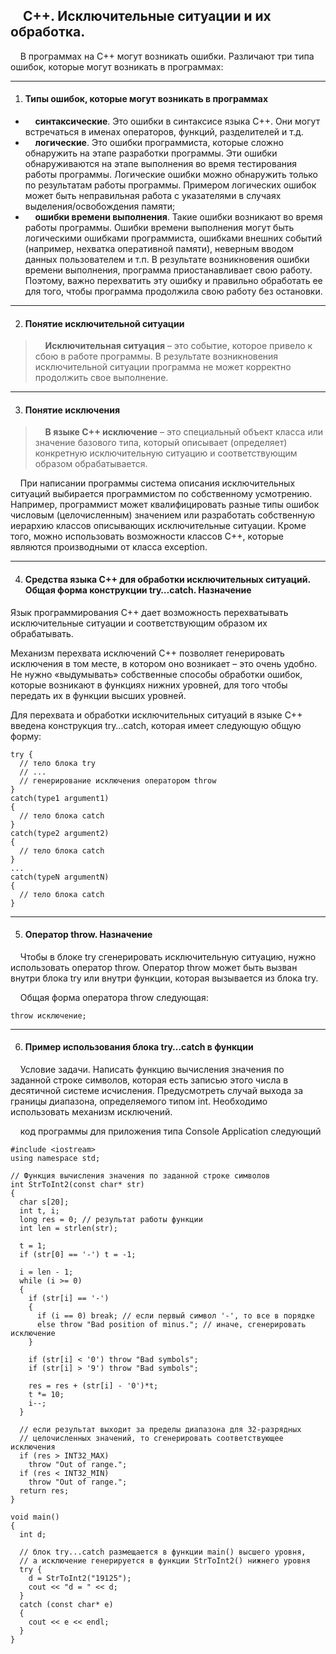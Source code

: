 ## &nbsp;&nbsp;&nbsp;&nbsp;С++. Исключительные ситуации и их обработка.
&nbsp;&nbsp;&nbsp;&nbsp;В программах на C++ могут возникать ошибки. Различают три типа ошибок, которые могут возникать в программах:

---

1. #### Типы ошибок, которые могут возникать в программах

+ &nbsp;&nbsp;&nbsp;&nbsp;**синтаксические**. Это ошибки в синтаксисе языка C++. Они могут встречаться в именах операторов, функций, разделителей и т.д. 
+ &nbsp;&nbsp;&nbsp;&nbsp;**логические**. Это ошибки программиста, которые сложно обнаружить на этапе разработки программы. Эти ошибки обнаруживаются на этапе выполнения во время тестирования работы программы. Логические ошибки можно обнаружить только по результатам работы программы. Примером логических ошибок может быть неправильная работа с указателями в случаях выделения/освобождения памяти;
+ &nbsp;&nbsp;&nbsp;&nbsp;**ошибки времени выполнения**. Такие ошибки возникают во время работы программы. Ошибки времени выполнения могут быть логическими ошибками программиста, ошибками внешних событий (например, нехватка оперативной памяти), неверным вводом данных пользователем и т.п. В результате возникновения ошибки времени выполнения, программа приостанавливает свою работу. Поэтому, важно перехватить эту ошибку и правильно обработать ее для того, чтобы программа продолжила свою работу без остановки. 


---

2. #### Понятие исключительной ситуации

>&nbsp;&nbsp;&nbsp;&nbsp;**Исключительная ситуация** – это событие, которое привело к сбою в работе программы. В результате возникновения исключительной ситуации программа не может корректно продолжить свое выполнение.

---

3. #### Понятие исключения
>&nbsp;&nbsp;&nbsp;&nbsp;**В языке C++ исключение** – это специальный объект класса или значение базового типа, который описывает (определяет) конкретную исключительную ситуацию и соответствующим образом обрабатывается.

&nbsp;&nbsp;&nbsp;&nbsp;При написании программы система описания исключительных ситуаций выбирается программистом по собственному усмотрению. Например, программист может квалифицировать разные типы ошибок числовым (целочисленным) значением или разработать собственную иерархию классов описывающих исключительные ситуации. Кроме того, можно использовать возможности классов C++, которые являются производными от класса exception.

---

4. #### Средства языка C++ для обработки исключительных ситуаций. Общая форма конструкции try…catch. Назначение

Язык программирования C++ дает возможность перехватывать исключительные ситуации и соответствующим образом их обрабатывать.

Механизм перехвата исключений C++ позволяет генерировать исключения в том месте, в котором оно возникает – это очень удобно. Не нужно «выдумывать» собственные способы обработки ошибок, которые возникают в функциях нижних уровней, для того чтобы передать их в функции высших уровней.

Для перехвата и обработки исключительных ситуаций в языке C++ введена конструкция try…catch, которая имеет следующую общую форму:
```
try {
  // тело блока try
  // ...
  // генерирование исключения оператором throw
}
catch(type1 argument1)
{
  // тело блока catch
}
catch(type2 argument2)
{
  // тело блока catch
}
...
catch(typeN argumentN)
{
  // тело блока catch
}
```

---

5. #### Оператор throw. Назначение
&nbsp;&nbsp;&nbsp;&nbsp;Чтобы в блоке try сгенерировать исключительную ситуацию, нужно использовать оператор throw. Оператор throw может быть вызван внутри блока try или внутри функции, которая вызывается из блока try.

&nbsp;&nbsp;&nbsp;&nbsp;Общая форма оператора throw следующая:

```throw исключение;```

---

6. #### Пример использования блока try…catch в функции
&nbsp;&nbsp;&nbsp;&nbsp;Условие задачи. Написать функцию вычисления значения по заданной строке символов, которая есть записью этого числа в десятичной системе исчисления. Предусмотреть случай выхода за границы диапазона, определяемого типом int. Необходимо использовать механизм исключений.

&nbsp;&nbsp;&nbsp;&nbsp;код программы для приложения типа Console Application следующий

```
#include <iostream>
using namespace std; 

// Функция вычисления значения по заданной строке символов
int StrToInt2(const char* str)
{
  char s[20];
  int t, i;
  long res = 0; // результат работы функции
  int len = strlen(str);

  t = 1;
  if (str[0] == '-') t = -1;

  i = len - 1;
  while (i >= 0)
  {
    if (str[i] == '-')
    {
      if (i == 0) break; // если первый символ '-', то все в порядке
      else throw "Bad position of minus."; // иначе, сгенерировать исключение
    }

    if (str[i] < '0') throw "Bad symbols";
    if (str[i] > '9') throw "Bad symbols";

    res = res + (str[i] - '0')*t;
    t *= 10;
    i--;
  }

  // если результат выходит за пределы диапазона для 32-разрядных
  // целочисленных значений, то сгенерировать соответствующее исключения
  if (res > INT32_MAX)
    throw "Out of range.";
  if (res < INT32_MIN)
    throw "Out of range.";
  return res;
}

void main()
{
  int d;

  // блок try...catch размещается в функции main() высшего уровня,
  // а исключение генерируется в функции StrToInt2() нижнего уровня
  try {
    d = StrToInt2("19125");
    cout << "d = " << d;
  }
  catch (const char* e)
  {
    cout << e << endl;
  }
}
```